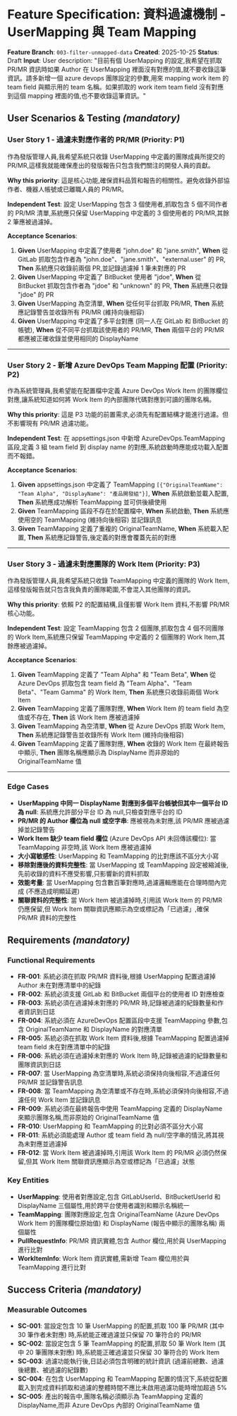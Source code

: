 # Feature Specification: 資料過濾機制 - UserMapping 與 Team Mapping

**Feature Branch**: `003-filter-unmapped-data`
**Created**: 2025-10-25
**Status**: Draft
**Input**: User description: "目前有個 UserMapping 的設定,我希望在抓取 PR/MR 資訊時如果 Author 在 UserMapping 裡面沒有對應的值,就不要收錄這筆資訊。請多新增一個 azure devops 團隊設定的參數,用來 mapping work item 的 team field 與顯示用的 team 名稱。如果抓取的 work item team field 沒有對應到這個 mapping 裡面的值,也不要收錄這筆資訊。"

## User Scenarios & Testing *(mandatory)*

### User Story 1 - 過濾未對應作者的 PR/MR (Priority: P1)

作為發版管理人員,我希望系統只收錄 UserMapping 中定義的團隊成員所提交的 PR/MR,這樣我就能確保產出的發版報告只包含我們關注的開發人員的貢獻。

**Why this priority**: 這是核心功能,確保資料品質和報告的相關性。避免收錄外部協作者、機器人帳號或已離職人員的 PR/MR。

**Independent Test**: 設定 UserMapping 包含 3 個使用者,抓取包含 5 個不同作者的 PR/MR 清單,系統應只保留 UserMapping 中定義的 3 個使用者的 PR/MR,其餘 2 筆應被過濾掉。

**Acceptance Scenarios**:

1. **Given** UserMapping 中定義了使用者 "john.doe" 和 "jane.smith", **When** 從 GitLab 抓取包含作者為 "john.doe"、"jane.smith"、"external.user" 的 PR, **Then** 系統應只收錄前兩個 PR,並記錄過濾掉 1 筆未對應的 PR
2. **Given** UserMapping 中定義了 BitBucket 使用者 "jdoe", **When** 從 BitBucket 抓取包含作者為 "jdoe" 和 "unknown" 的 PR, **Then** 系統應只收錄 "jdoe" 的 PR
3. **Given** UserMapping 為空清單, **When** 從任何平台抓取 PR/MR, **Then** 系統應記錄警告並收錄所有 PR/MR (維持向後相容)
4. **Given** UserMapping 中定義了多平台對應 (同一人在 GitLab 和 BitBucket 的帳號), **When** 從不同平台抓取該使用者的 PR/MR, **Then** 兩個平台的 PR/MR 都應被正確收錄並使用相同的 DisplayName

---

### User Story 2 - 新增 Azure DevOps Team Mapping 配置 (Priority: P2)

作為系統管理員,我希望能在配置檔中定義 Azure DevOps Work Item 的團隊欄位對應,讓系統知道如何將 Work Item 的內部團隊代碼對應到可讀的團隊名稱。

**Why this priority**: 這是 P3 功能的前置需求,必須先有配置結構才能進行過濾。但不影響現有 PR/MR 過濾功能。

**Independent Test**: 在 appsettings.json 中新增 AzureDevOps.TeamMapping 區段,定義 3 組 team field 到 display name 的對應,系統啟動時應能成功載入配置而不報錯。

**Acceptance Scenarios**:

1. **Given** appsettings.json 中定義了 TeamMapping `[{"OriginalTeamName": "Team Alpha", "DisplayName": "產品開發組"}]`, **When** 系統啟動並載入配置, **Then** 系統應成功解析 TeamMapping 並可供後續使用
2. **Given** TeamMapping 區段不存在於配置檔中, **When** 系統啟動, **Then** 系統應使用空的 TeamMapping (維持向後相容) 並記錄訊息
3. **Given** TeamMapping 定義了重複的 OriginalTeamName, **When** 系統載入配置, **Then** 系統應記錄警告,後定義的對應會覆蓋先前的對應

---

### User Story 3 - 過濾未對應團隊的 Work Item (Priority: P3)

作為發版管理人員,我希望系統只收錄 TeamMapping 中定義的團隊的 Work Item,這樣發版報告就只包含我負責的團隊範圍,不會混入其他團隊的資訊。

**Why this priority**: 依賴 P2 的配置結構,且僅影響 Work Item 資料,不影響 PR/MR 核心功能。

**Independent Test**: 設定 TeamMapping 包含 2 個團隊,抓取包含 4 個不同團隊的 Work Item,系統應只保留 TeamMapping 中定義的 2 個團隊的 Work Item,其餘應被過濾掉。

**Acceptance Scenarios**:

1. **Given** TeamMapping 定義了 "Team Alpha" 和 "Team Beta", **When** 從 Azure DevOps 抓取包含 team field 為 "Team Alpha"、"Team Beta"、"Team Gamma" 的 Work Item, **Then** 系統應只收錄前兩個 Work Item
2. **Given** TeamMapping 定義了團隊對應, **When** Work Item 的 team field 為空值或不存在, **Then** 該 Work Item 應被過濾掉
3. **Given** TeamMapping 為空清單, **When** 從 Azure DevOps 抓取 Work Item, **Then** 系統應記錄警告並收錄所有 Work Item (維持向後相容)
4. **Given** TeamMapping 定義了團隊對應, **When** 收錄的 Work Item 在最終報告中顯示, **Then** 團隊名稱應顯示為 DisplayName 而非原始的 OriginalTeamName 值

---

### Edge Cases

- **UserMapping 中同一 DisplayName 對應到多個平台帳號但其中一個平台 ID 為 null**: 系統應允許部分平台 ID 為 null,只檢查對應平台的 ID
- **PR/MR 的 Author 欄位為 null 或空字串**: 應被視為未對應,該 PR/MR 應被過濾掉並記錄警告
- **Work Item 缺少 team field 欄位** (Azure DevOps API 未回傳該欄位): 當 TeamMapping 非空時,該 Work Item 應被過濾掉
- **大小寫敏感性**: UserMapping 和 TeamMapping 的比對應該不區分大小寫
- **移除對應後的資料完整性**: 當 UserMapping 或 TeamMapping 設定被縮減後,先前收錄的資料不應受影響,只影響新的資料抓取
- **效能考量**: 當 UserMapping 包含數百筆對應時,過濾邏輯應能在合理時間內完成 (不應造成明顯延遲)
- **關聯資料的完整性**: 當 Work Item 被過濾掉時,引用該 Work Item 的 PR/MR 仍應保留,但 Work Item 關聯資訊應顯示為空或標記為「已過濾」,確保 PR/MR 資料的完整性

## Requirements *(mandatory)*

### Functional Requirements

- **FR-001**: 系統必須在抓取 PR/MR 資料後,根據 UserMapping 配置過濾掉 Author 未在對應清單中的紀錄
- **FR-002**: 系統必須支援 GitLab 和 BitBucket 兩個平台的使用者 ID 對應檢查
- **FR-003**: 系統必須在過濾掉未對應的 PR/MR 時,記錄被過濾的紀錄數量和作者資訊到日誌
- **FR-004**: 系統必須在 AzureDevOps 配置區段中支援 TeamMapping 參數,包含 OriginalTeamName 和 DisplayName 的對應清單
- **FR-005**: 系統必須在抓取 Work Item 資料後,根據 TeamMapping 配置過濾掉 team field 未在對應清單中的紀錄
- **FR-006**: 系統必須在過濾掉未對應的 Work Item 時,記錄被過濾的紀錄數量和團隊資訊到日誌
- **FR-007**: 當 UserMapping 為空清單時,系統必須保持向後相容,不過濾任何 PR/MR 並記錄警告訊息
- **FR-008**: 當 TeamMapping 為空清單或不存在時,系統必須保持向後相容,不過濾任何 Work Item 並記錄訊息
- **FR-009**: 系統必須在最終報告中使用 TeamMapping 定義的 DisplayName 來顯示團隊名稱,而非原始的 OriginalTeamName 值
- **FR-010**: UserMapping 和 TeamMapping 的比對必須不區分大小寫
- **FR-011**: 系統必須能處理 Author 或 team field 為 null/空字串的情況,將其視為未對應並過濾掉
- **FR-012**: 當 Work Item 被過濾掉時,引用該 Work Item 的 PR/MR 必須仍然保留,但其 Work Item 關聯資訊應顯示為空或標記為「已過濾」狀態

### Key Entities

- **UserMapping**: 使用者對應設定,包含 GitLabUserId、BitBucketUserId 和 DisplayName 三個屬性,用於跨平台使用者識別和顯示名稱統一
- **TeamMapping**: 團隊對應設定,包含 OriginalTeamName (Azure DevOps Work Item 的團隊欄位原始值) 和 DisplayName (報告中顯示的團隊名稱) 兩個屬性
- **PullRequestInfo**: PR/MR 資訊實體,包含 Author 欄位,用於與 UserMapping 進行比對
- **WorkItemInfo**: Work Item 資訊實體,需新增 Team 欄位用於與 TeamMapping 進行比對

## Success Criteria *(mandatory)*

### Measurable Outcomes

- **SC-001**: 當設定包含 10 筆 UserMapping 的配置,抓取 100 筆 PR/MR (其中 30 筆作者未對應) 時,系統能正確過濾並只保留 70 筆符合的 PR/MR
- **SC-002**: 當設定包含 5 筆 TeamMapping 的配置,抓取 50 筆 Work Item (其中 20 筆團隊未對應) 時,系統能正確過濾並只保留 30 筆符合的 Work Item
- **SC-003**: 過濾功能執行後,日誌必須包含明確的統計資訊 (過濾前總數、過濾後總數、被過濾的紀錄數)
- **SC-004**: 在包含 UserMapping 和 TeamMapping 配置的情況下,系統從配置載入到完成資料抓取和過濾的整體時間不應比未啟用過濾功能時增加超過 5%
- **SC-005**: 產出的報告中,團隊名稱必須顯示為 TeamMapping 定義的 DisplayName,而非 Azure DevOps 內部的 OriginalTeamName 值
